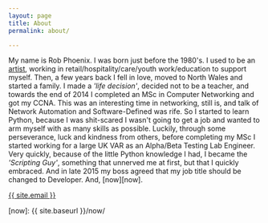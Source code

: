 ```yaml
---
layout: page
title: About
permalink: about/

---
```


My name is Rob Phoenix. I was born just before the 1980's. I used to be an
[artist](http://rm-phoenix.co.uk/), working in retail/hospitality/care/youth
work/education to support myself. Then, a few years back I fell in love, moved
to North Wales and started a family. I made a *'life decision'*, decided not to
be a teacher, and towards the end of 2014 I completed an MSc in Computer
Networking and got my CCNA. This was an interesting time in networking, still
is, and talk of Network Automation and Software-Defined was rife.  So I started
to learn Python, because I was shit-scared I wasn't going to get a job and
wanted to arm myself with as many skills as possible.  Luckily, through some
perseverance, luck and kindness from others, before completing my MSc I started
working for a large UK VAR as an Alpha/Beta Testing Lab Engineer. Very quickly,
because of the little Python knowledge I had, I became the *'Scripting Guy'*,
something that unnerved me at first, but that I quickly embraced. And in late 2015
my boss agreed that my job title should be changed to Developer. And, [now][now].

<p class="post-meta">
<a href="mailto:{{ site.email }}">{{ site.email }}</a>
</p>


[now]: {{ site.baseurl }}/now/
